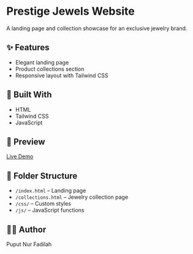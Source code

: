 # Prestige Jewels Website

A landing page and collection showcase for an exclusive jewelry brand.

## ✨ Features

- Elegant landing page
- Product collections section
- Responsive layout with Tailwind CSS

## 🔧 Built With

- HTML
- Tailwind CSS
- JavaScript

## 📍 Preview

[Live Demo](https://puputnurf283.github.io/prestige-jewels/)

## 📁 Folder Structure

- `/index.html` – Landing page
- `/collections.html` – Jewelry collection page
- `/css/` – Custom styles
- `/js/` – JavaScript functions

## 👩‍💻 Author

Puput Nur Fadilah
